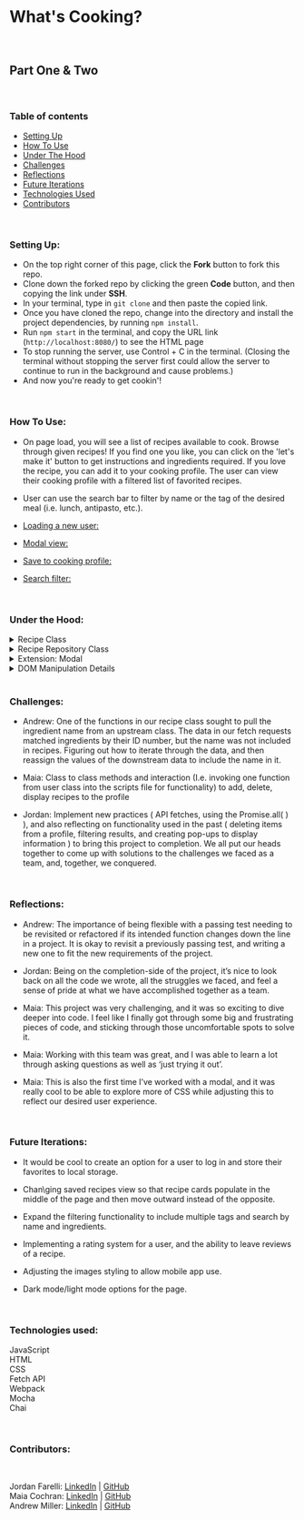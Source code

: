 # What's Cooking?
​
## Part One & Two
​
### Table of contents
* [Setting Up](#setup)
* [How To Use](#how)
* [Under The Hood](#under) 
* [Challenges](#challenges)
* [Reflections](#reflections)
* [Future Iterations](#future)
* [Technologies Used](#tech)
* [Contributors](#contributors)
​

<br>


### Setting Up: 
* On the top right corner of this page, click the **Fork** button to fork this repo.
* Clone down the forked repo by clicking the green **Code** button, and then copying the link under **SSH**.
* In your terminal, type in `git clone` and then paste the copied link.
* Once you have cloned the repo, change into the directory and install the project dependencies, by running `npm install`.
* Run `npm start` in the terminal, and copy the URL link (`http://localhost:8080/`) to see the HTML page 
* To stop running the server, use Control + C in the terminal. (Closing the terminal without stopping the server first could allow the server to continue to run in the background and cause problems.)
* And now you're ready to get cookin'!

<br>

### How To Use: <a name="how"></a>

* On page load, you will see a list of recipes available to cook.  Browse through given recipes!  If you find one you like, you can click on the 'let's make it' button to get instructions and ingredients required.  If you love the recipe, you can add it to your cooking profile.  The user can view their cooking profile with a filtered list of favorited recipes.
* User can use the search bar to filter by name or the tag of the desired meal (i.e. lunch, antipasto, etc.).

* [Loading a new user:](https://user-images.githubusercontent.com/30582452/179619930-3c479c95-a2af-4d84-be80-cbd454f6f624.mov)

* [Modal view: ](https://user-images.githubusercontent.com/30582452/179620151-903274d2-a20f-45d4-b9ec-f187daabf880.mov)

* [Save to cooking profile:](https://user-images.githubusercontent.com/30582452/179620437-4ee17e5a-8b3a-48d1-8b33-b2ddff2d0810.mov)

* [Search filter:](https://user-images.githubusercontent.com/30582452/179620358-d0359f47-3a5c-4d0b-83be-a2b2d333d836.mov)

<br>

### Under the Hood: <a name="under"></a> <br>

<details>
<summary>Recipe Class</summary>

* Takes in an ID number, an image recipe, the ingredients list, a list of instructions, name, associated tags, and references against a master list of ingredients.

* `getIngredientsWithNames()` is a function that looks against a master list of ingredients, compares the recipe items to that master list, and then updates the recipe object to include names that were excluded in our data pull from the fetch request.

* `getCostOfIngredients()` is a function that takes each individual ingredient, and sums the total cost for reference by the user.

</details>

<details>
<summary>Recipe Repository Class</summary>

* This class takes in all of the recipes from the fetch request.

* `filterRecipeByTag()` and `filterRecipesName()` takes in a user's input, iterates through the repository, and filters a list of matching conditions.

</details>

<details>
<summary>Extension: Modal</summary>

* The modal was a cool extension that brought an interactive box over the main web page.  This posed challenges from install to project completion.

* The modal has the recipe's cost, ingredients, and instructions in it.  Iterator methods were used to run through the recipe's nested data to provide a readable view to the user.

</details>

<details>
<summary>DOM Manipulation Details</summary>

* `searchDisplayedRecipe()` is a function that looks for matching cases > 0 to eventually return recipes with matching identifiers.

* `displayAllRecipesOnPage()` does exactly what is named!  It iterates through every recipe in the recipe repository, and then adds a recipe "card" to the page.

* `saveRecipeToRecipesToCook` looks at the event target id of the button clicked.  In `displayAllRecipesOnPage()`, we assigned the html ID of each recipe card to be the recipe ID.  When iterating through all recipes on page, if the target ID matched, it would push the recipe to the User's `recipesToCook` array. This array is then iterated through downstream when the user interacts with their cooking profile.

* `displayRecipeInfo` populates the modal with the ingredients needed for the recipe alongside the instructions needed to cook it.  It also calculates whether or not the user has the required ingredients to cook the recipe.  A warning message will pop up to notify you if you don't.  If you have everything, a button will populate that takes out the ingredient totals from your pantry and update.  
 
* `displayIngredientsInDropDown` was a way to attach the ingredient name that the user wishes to add to their pantry.  Before, the only way to do this was to add an ID number, which could be confusing from a UX perspective.  This avoids some confusion and prevents a blank form being entered.
  
</details><br>

### Challenges: <a name="challenges"></a> <br>

* Andrew: One of the functions in our recipe class sought to pull the ingredient name from an upstream class.  The data in our fetch requests matched ingredients by their ID number, but the name was not included in recipes.  Figuring out how to iterate through the data, and then reassign the values of the downstream data to include the name in it.

* Maia: Class to class methods and interaction (I.e. invoking one function from user class into the scripts file for functionality) to add, delete, display recipes to the profile

* Jordan: Implement new practices ( API fetches, using the Promise.all( ) ), and also reflecting on functionality used in the past ( deleting items from a profile, filtering results, and creating pop-ups to display information ) to bring this project to completion. We all put our heads together to come up with solutions to the challenges we faced as a team, and, together, we conquered.

<br>

### Reflections: <a name="reflections"></a> <br>

* Andrew: The importance of being flexible with a passing test needing to be revisited or refactored if its intended function changes down the line in a project.  It is okay to revisit a previously passing test, and writing a new one to fit the new requirements of the project.

* Jordan: Being on the completion-side of the project, it’s nice to look back on all the code we wrote, all the struggles we faced, and feel a sense of pride at what we have accomplished together as a team.

* Maia: This project was very challenging, and it was so exciting to dive deeper into code. I feel like I finally got through some big and frustrating pieces of code, and sticking through those uncomfortable spots to solve it.

* Maia: Working with this team was great, and I was able to learn a lot through asking questions as well as ‘just trying it out’.

* Maia: This is also the first time I’ve worked with a modal, and it was really cool to be able to explore more of CSS while adjusting this to reflect our desired user experience.

<br>

### Future Iterations: <a name="future"></a> <br>

* It would be cool to create an option for a user to log in and store their favorites to local storage.

* Chan\ging saved recipes view so that recipe cards populate in the middle of the page and then move outward instead of the opposite.

* Expand the filtering functionality to include multiple tags and search by name and ingredients.

* Implementing a rating system for a user, and the ability to leave reviews of a recipe.

* Adjusting the images styling to allow mobile app use.

* Dark mode/light mode options for the page.

<br>

### Technologies used:<br><a name="tech"></a>
JavaScript<br>
HTML<br>
CSS<br>
Fetch API<br>
Webpack<br>
Mocha<br>
Chai<br>

<br>

### Contributors: <a name="contributors"></a> <br>

<br> 

Jordan Farelli: [LinkedIn](https://www.linkedin.com/in/jordan-farelli/) | [GitHub](https://github.com/jfarelli/)<br>
Maia Cochran: [LinkedIn](https://www.linkedin.com/in/maiaecochran/) | [GitHub](https://github.com/Maia-Cochran)<br>
Andrew Miller: [LinkedIn](https://www.linkedin.com/in/andrew-miller-0393b448/) | [GitHub](https://github.com/andrewmiller45)

